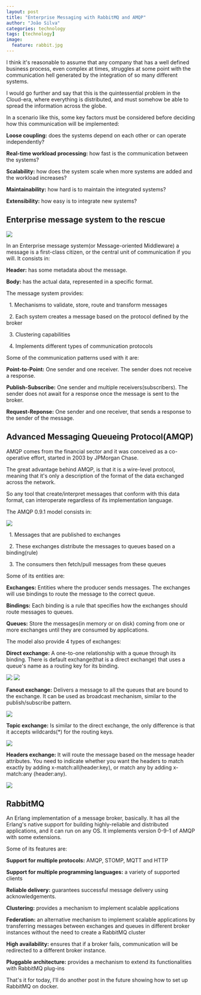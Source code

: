 ```yaml
---
layout: post
title: "Enterprise Messaging with RabbitMQ and AMQP"
author: "João Silva"
categories: technology
tags: [technology]
image:
  feature: rabbit.jpg
---
```

I think it's reasonable to assume that any company that has a well defined business process, even complex at times, struggles at some point with the communication hell generated by the integration of so many different systems.

I would go further and say that this is the quintessential problem in the Cloud-era, where everything is distributed, and must somehow be able to spread the information across the globe.

In a scenario like this, some key factors must be considered before deciding how this communication will be implemented:

**Loose coupling:** does the systems depend on each other or can operate independently?

**Real-time workload processing:** how fast is the communication between the systems?

**Scalability:** how does the system scale when more systems are added and the workload increases?

**Maintainability:** how hard is to maintain the integrated systems?

**Extensibility:** how easy is to integrate new systems?

## Enterprise message system to the rescue
<div class="all-img">
<img src="/assets/img/enterprise-message-2.png">
</div>

In an Enterprise message system(or Message-oriented Middleware) a message is a first-class citizen, or the central unit of communication if you will. It consists in:

**Header:** has some metadata about the message.

**Body:** has the actual data, represented in a specific format.

The message system provides:

&nbsp;&nbsp;1. Mechanisms to validate, store, route and transform messages

&nbsp;&nbsp;2. Each system creates a message based on the protocol defined by the broker

&nbsp;&nbsp;3. Clustering capabilities

&nbsp;&nbsp;4. Implements different types of communication protocols

Some of the communication patterns used with it are:

**Point-to-Point:** One sender and one receiver. The sender does not receive a response.

**Publish-Subscribe:** One sender and multiple receivers(subscribers). The sender does not await for a response once the message is sent to the broker.

**Request-Reponse:** One sender and one receiver, that sends a response to the sender of the message.

## Advanced Messaging Queueing Protocol(AMQP)
AMQP comes from the financial sector and it was conceived as a co-operative effort, started in 2003 by JPMorgan Chase.

The great advantage behind AMQP, is that it is a wire-level protocol, meaning that it's only a description of the format of the data exchanged across the network.

So any tool that create/interpret messages that conform with this data format, can interoperate regardless of its implementation language.

The AMQP 0.9.1 model consists in:
<div class="all-img">
<img src="/assets/img/amqp-model.png">
</div>

&nbsp;&nbsp;1. Messages that are published to exchanges

&nbsp;&nbsp;2. These exchanges distribute the messages to queues based on a binding(rule)

&nbsp;&nbsp;3. The consumers then fetch/pull messages from these queues

Some of its entities are:

**Exchanges:** Entities where the producer sends messages. The exchanges will use bindings to route the message to the correct queue.

**Bindings:** Each binding is a rule that specifies how the exchanges should route messages to queues.

**Queues:** Store the messages(in memory or on disk) coming from one or more exchanges until they are consumed by applications.

The model also provide 4 types of exchanges:

**Direct exchange:** A one-to-one relationship with a queue through its binding. There is default exchange(that is a direct exchange) that uses a queue's name as a routing key for its binding.

<div class="all-img"><img src="/assets/img/default-exchange.png">
<img src="/assets/img/direct-exchange.png"></div>

**Fanout exchange:** Delivers a message to all the queues that are bound to the exchange. It can be used as broadcast mechanism, similar to the publish/subscribe pattern.

<div class="all-img">
<img src="/assets/img/fanout-exchange.png">
</div>

**Topic exchange:** Is similar to the direct exchange, the only difference is that it accepts wildcards(\*) for the routing keys.

<div class="all-img">
<img src="/assets/img/topic-exchange.png">
</div>

**Headers exchange:** It will route the message based on the message header attributes. You need to indicate whether you want the headers to match exactly by adding x-match:all(header:key), or match any by adding x-match:any (header:any).

<div class="all-img">
<img src="/assets/img/headers-exchange.png">
</div>

## RabbitMQ
An Erlang implementation of a message broker, basically. It has all the Erlang's native support for building highly-reliable and distributed applications, and it can run on any OS. It implements version 0-9-1 of AMQP with some extensions.

Some of its features are:

**Support for multiple protocols:** AMQP, STOMP, MQTT and HTTP

**Support for multiple programming languages:** a variety of supported clients

**Reliable delivery:** guarantees successful message delivery using acknowledgements.

**Clustering:** provides a mechanism to implement scalable applications

**Federation:** an alternative mechanism to implement scalable applications by transferring messages between exchanges and queues in different broker instances without the need to create a RabbitMQ cluster

**High availability:** ensures that if a broker fails, communication will be redirected to a different broker instance.

**Pluggable architecture:** provides a mechanism to extend its functionalities with RabbitMQ plug-ins

That's it for today, I'll do another post in the future showing how to set up RabbitMQ on docker.
